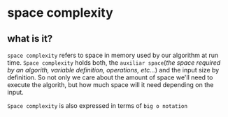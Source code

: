 # space complexity

## what is it?
`space complexity` refers to space in memory used by our algorithm at run time. `Space complexity` holds both, the `auxiliar space`(*the space required by an algorith, variable definition, operations, etc...*) and the input size by definition. So not only we care about the amount of space we'll need to execute the algorith, but how much space will it need depending on the input.

`Space complexity` is also expressed in terms of `big o notation`

